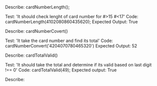 Describe: cardNumberLength();

Test: 'It should check lenght of card number for #>15 #<17'
Code: cardNumberLength(4102080860435620);
Expected Output: True

Describe: cardNumberCovert()

Test: 'It take the card number and find its total'
Code: cardNumberConvert('4204070780465320')
Expected Output: 52

Describe: cardTotalValid()

Test: 'It should take the total and determine if its valid based on last digit !== 0'
Code: cardTotalValid(49);
Expected output:
True

Describe: